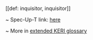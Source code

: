 [[def: inquisitor, inquisitor]]

~ Spec-Up-T link: <a href='https://weboftrust.github.io/WOT-terms/docs/glossary/inquisitor'>here</a>

~ More in <a href="https://weboftrust.github.io/WOT-terms/docs/glossary/inquisitor">extended KERI glossary</a>

